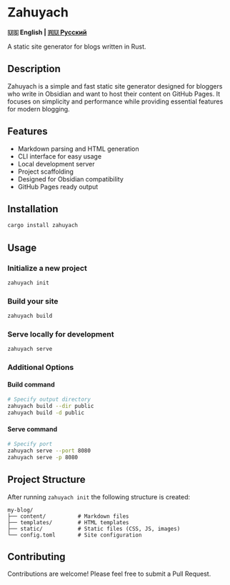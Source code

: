 # Zahuyach

**🇺🇸 English | [🇷🇺 Русский](README_RU.md)**

A static site generator for blogs written in Rust.

## Description

Zahuyach is a simple and fast static site generator designed for bloggers who write in Obsidian and want to host their content on GitHub Pages. It focuses on simplicity and performance while providing essential features for modern blogging.

## Features

- Markdown parsing and HTML generation
- CLI interface for easy usage
- Local development server
- Project scaffolding
- Designed for Obsidian compatibility
- GitHub Pages ready output

## Installation

```bash
cargo install zahuyach
```

## Usage

### Initialize a new project
```bash
zahuyach init
```

### Build your site
```bash
zahuyach build
```

### Serve locally for development
```bash
zahuyach serve
```

### Additional Options

#### Build command
```bash
# Specify output directory
zahuyach build --dir public
zahuyach build -d public
```

#### Serve command
```bash
# Specify port
zahuyach serve --port 8080
zahuyach serve -p 8080
```

## Project Structure

After running `zahuyach init` the following structure is created:

```
my-blog/
├── content/          # Markdown files
├── templates/        # HTML templates
├── static/           # Static files (CSS, JS, images)
└── config.toml       # Site configuration
```

## Contributing

Contributions are welcome! Please feel free to submit a Pull Request.
